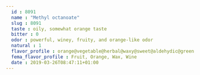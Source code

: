 ```yaml
---
  id : 8091
  name : "Methyl octanoate"
  slug : 8091
  taste : oily, somewhat orange taste
  bitter : 0
  odor : powerful, winey, fruity, and orange-like odor
  natural : 1
  flavor_profile : orange@vegetable@herbal@waxy@sweet@aldehydic@green
  fema_flavor_profile : Fruit, Orange, Wax, Wine
  date : 2019-03-26T08:47:11+01:00
---
```



